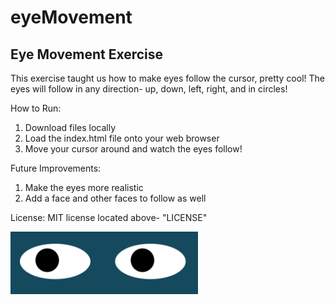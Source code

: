 # eyeMovement
## Eye Movement Exercise
This exercise taught us how to make eyes follow the cursor, pretty cool! The eyes will follow in any direction- up, down, left, right, and in circles!

How to Run:
1. Download files locally
2. Load the index.html file onto your web browser
3. Move your cursor around and watch the eyes follow!

Future Improvements:
1. Make the eyes more realistic
2. Add a face and other faces to follow as well

License:
MIT license located above- "LICENSE"

<img src= "eyes.PNG" width='300'/>
